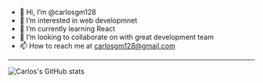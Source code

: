 - 👋 Hi, I’m @carlosgm128
- 👀 I’m interested in web developmnet
- 🌱 I’m currently learning React
- 💞️ I’m looking to collaborate on with great development team
- 📫 How to reach me at carlosgm128@gmail.com
---
![Carlos's GitHub stats](https://github-readme-stats.vercel.app/api?username=carlosgm128&show_icons=true&theme=dark)
